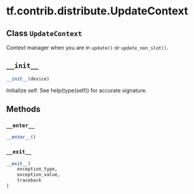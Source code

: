 <div itemscope itemtype="http://developers.google.com/ReferenceObject">
<meta itemprop="name" content="tf.contrib.distribute.UpdateContext" />
<meta itemprop="path" content="Stable" />
<meta itemprop="property" content="__enter__"/>
<meta itemprop="property" content="__exit__"/>
<meta itemprop="property" content="__init__"/>
</div>

# tf.contrib.distribute.UpdateContext

## Class `UpdateContext`



Context manager when you are in `update()` or `update_non_slot()`.

<h2 id="__init__"><code>__init__</code></h2>

``` python
__init__(device)
```

Initialize self.  See help(type(self)) for accurate signature.



## Methods

<h3 id="__enter__"><code>__enter__</code></h3>

``` python
__enter__()
```



<h3 id="__exit__"><code>__exit__</code></h3>

``` python
__exit__(
    exception_type,
    exception_value,
    traceback
)
```





